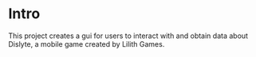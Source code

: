 # Intro
This project creates a gui for users to interact with and obtain data about 
Dislyte, a mobile game created by Lilith Games.
